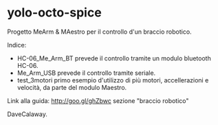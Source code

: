 # yolo-octo-spice
Progetto MeArm & MAestro per il controllo d'un braccio robotico.

Indice:
- HC-06_Me_Arm_BT prevede il controllo tramite un modulo bluetooth HC-06.
- Me_Arm_USB prevede il controllo tramite seriale.
- test_3motori primo esempio d'utilizzo di più motori, accellerazioni e velocità, da parte del modulo Maestro.

Link alla guida: http://goo.gl/ghZbwc   sezione "braccio robotico"
		
DaveCalaway.
